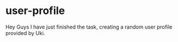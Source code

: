# user-profile
Hey Guys I have just finished the task, creating a random user profile provided by Uki.

